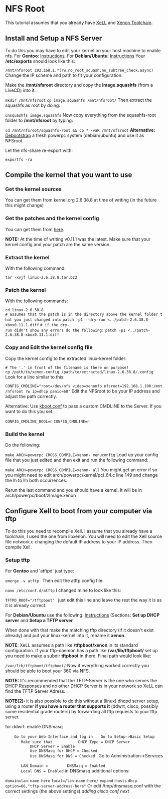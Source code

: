 # NFS Root

This tutorial assumes that you already have [XeLL](../XeLL) and
[Xenon Toolchain](../Xenon_Toolchain).

## Install and Setup a NFS Server

To do this you may have to edit your kernel on your host machine to
enable nfs.
For **Gentoo**:
[Instructions](https://web.archive.org/web/20130412162546/http://en.gentoo-wiki.com/wiki/NFS/Server).
For **Debian/Ubuntu**:
[Instructions](http://www.cyberciti.biz/faq/nfs4-server-debian-ubuntu-linux)
Your **/etc/exports** should look like this:

 `/mnt/nfsroot 192.168.1.*(rw,no_root_squash,no_subtree_check,async) `
Change the IP scheme and path to fit your configuration.

Make the **/mnt/nfsroot** directory and copy the **image.squashfs**
(from a LiveCD) into it:

 `mkdir /mnt/nfsroot`
 `cp image.squashfs /mnt/nfsroot/`
Then extract the squashfs as root by doing:

 `unsquashfs image.squashfs`
Now copy everything from the squashfs-root folder to **/mnt/nfsroot** by
typing:

 `cd /mnt/nfsroot/squashfs-root && cp * -vaR /mnt/nfsroot`
**Alternative:** [Debootstrap](../Debootstrap) a fresh powerpc
system (debian/ubuntu) and use it as NFSroot.

Let the nfs-share re-export with:

 `exportfs -ra`

## Compile the kernel that you want to use

### Get the kernel sources

You can get them from kernel.org 2.6.38.8 at time of writing (in the
future this might change)

### Get the patches and the kernel config

You can get them from
[here](http://sourceforge.net/projects/free60/files/Linux%20Kernel/).

**NOTE:** At the time of writing v0.11.1 was the latest. Make sure that
your kernel config and your patch are the same version.

### Extract the kernel

With the following command:

 `tar -xvjf linux-2.6.38.8.tar.bz2`

### Patch the kernel

With the following
commands:

 `cd linux-2.6.38.8`
 `# assumes that the patch is in the directory above the kernel folder that you just changed into`
 `patch -p1 --dry-run <../patch-2.6.38.8-xbox0.11.1.diff`
 `# if the dry-run didn't show any errors do the following:`
 `patch -p1 <../patch-2.6.38.8-xbox0.11.1.diff`

### Copy and Edit the kernel config file

Copy the kernel config to the extracted linux-kernel folder:

 `# The '.' in front of the filename is there on purpose!`
 `cp /path/to/xenon-config /path/to/extracted/linux-2.6.38.8/.config`
Look for a line similar to
this:

 `CONFIG_CMDLINE="root=/dev/nfs video=xenonfb nfsroot=192.168.1.100:/mnt/nfsroot rw ip=dhcp panic=60"`
Edit the NFSroot to be your IP address and adjust the path correctly.

Alternative: Use [kboot.conf](kboot.conf "wikilink") to pass a custom
CMDLINE to the Server. If you want to do this you set:

 `CONFIG_CMDLINE_BOOL=n`
 `CONFIG_CMDLINE=n`

### Build the kernel

Do the following:

 `make ARCH=powerpc CROSS_COMPILE=xenon- menuconfig`
Load up your config file that you just edited and then exit and run the
following command:

 `make ARCH=powerpc CROSS_COMPILE=xenon- all`
You might get an error if so you might need to edit
arch/powerpc/kernel/pci_64.c line 149 and change the lh to llh both
occurrences.

Rerun the last command and you should have a kernel. It will be in
arch/powerpc/boot/zImage.xenon

## Configure Xell to boot from your computer via tftp

To do this you need to recompile Xell. I assume that you already have a
toolchain, I used the one from libxenon. You will need to edit the Xell
source file network.c changing the default IP address to your IP
address. Then compile Xell.

### Setup tftp

For **Gentoo** and 'atftpd' just type:

 `emerge -v atftp `
Then edit the atftp config file:

 `nano /etc/conf.d/atftp`
I changed mine to look like this:

 `TFTPD_ROOT="/tftpboot" `
just edit this line and leave the rest the way it is as it is already
correct.

For **Debian/Ubuntu** use the following:
[Instructions](http://wiki.debian.org/PXEBootInstall?action=show&redirect=NetworkBooting)
(Sections: **Set up DHCP server** and **Setup a TFTP server**

When done with that make the matching tftp directory (if it doesn't
exist already) and put your linux-kernel into it, rename it **xenon**.

**NOTE**: XeLL assumes a path like **/tftpboot/xenon** in its standard
configuration. If your tftp-daemon has a path like
**/var/lib/tftpboot/** set up you need to make a subdir **tftpboot** in
there. Final path would look like:

 `/var/lib/tftpboot/tftpboot/`
Now if everything worked correctly you should be able to boot your 360
via NFS.

**NOTE:** It's recommended that the TFTP-Server is the one who serves
the DHCP Responses and no other DHCP Server is in your network so XeLL
can find the TFTP Server Adress.

**NOTE(2):** it is also possible to do this without a (linux) dhcpd
server setup, using a router <b>if you have a router that supports
it</b> (ddwrt, cisco, possibly some residential grade routers) by
forwarding all tftp requests to your tftp server.

for ddwrt: enable DNSmasq

 `    Go to your Web-Interface and log in`
 `   Go to Setup->Basic Setup`
 `       Make sure that`
 `           DHCP Type = DHCP Server`
 `           DHCP Server = Enable`
 `           Use DNSMasq for DHCP = Checked`
 `           Use DNSMasq for DNS = Checked `
Go to Administration-\>Services

`       LAN Domain = ` <lan-name>
 `       DNSMasq = Enabled`
 `       Local DNS = Enabled`
in DNSmasq additional options:

 `domain=lan-name-here`
 `local=/lan-name-here/`
 `expand-hosts`
 `dhcp-option=66,"tftp-server-address-here"`
Or edit /tmp/dnsmasq.conf with the correct settings (the above settings)
*adding cisco conf next*
